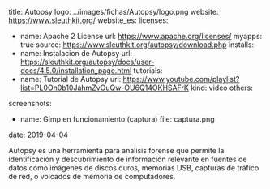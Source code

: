 title: Autopsy
logo: ../images/fichas/Autopsy/logo.png
website: https://www.sleuthkit.org/
website_es: 
licenses:
  - name: Apache 2 License
    url: https://www.apache.org/licenses/
myapps: true
source: https://www.sleuthkit.org/autopsy/download.php
installs:
  - name: Instalacion de Autopsy
    url: https://sleuthkit.org/autopsy/docs/user-docs/4.5.0/installation_page.html
tutorials:
  - name: Tutorial de Autopsy
    url: https://www.youtube.com/playlist?list=PL0On0b10JahmZvOuQw-OU6Q14OKHSAFrK
    kind: video
others:

screenshots:
  - name: Gimp en funcionamiento (captura)
    file: captura.png

date: 2019-04-04

Autopsy es una herramienta para analisis forense que permite la identificación y descubrimiento de información relevante en fuentes de datos como imágenes de discos duros, memorias USB, capturas de tráfico de red, o volcados de memoria de computadores.
